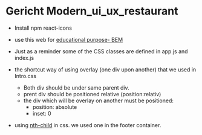# Gericht Modern_ui_ux_restaurant

- Install npm react-icons
- use this web for [educational purpose- BEM](https://sparkbox.com/foundry/bem_by_example)
- Just as a reminder some of the CSS classes are defined in app.js and index.js

- the shortcut way of using overlay (one div upon another) that we used in Intro.css
  - Both div should be under same parent div.
  - prent div should be positioned relative (position:relativ)
  - the div which will be overlay on another must be positioned:
    - position: absolute
    - inset: 0
- using [nth-child](https://www.techonthenet.com/css/selectors/nth_child.php) in css. we used one in the footer container.
